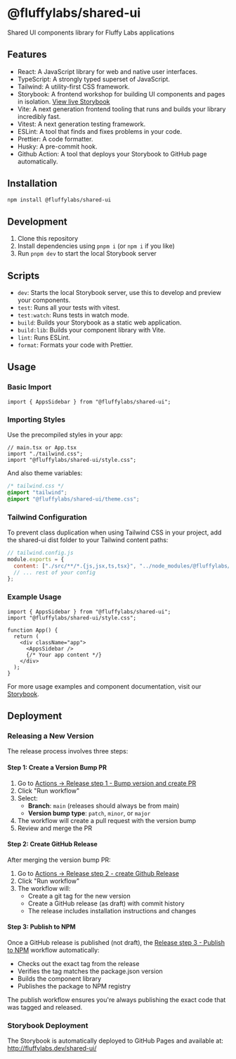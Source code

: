 # @fluffylabs/shared-ui

Shared UI components library for Fluffy Labs applications

## Features

- React: A JavaScript library for web and native user interfaces.
- TypeScript: A strongly typed superset of JavaScript.
- Tailwind: A utility-first CSS framework.
- Storybook: A frontend workshop for building UI components and pages in isolation. [View live Storybook](http://fluffylabs.dev/shared-ui/)
- Vite: A next generation frontend tooling that runs and builds your library incredibly fast.
- Vitest: A next generation testing framework.
- ESLint: A tool that finds and fixes problems in your code.
- Prettier: A code formatter.
- Husky: A pre-commit hook.
- Github Action: A tool that deploys your Storybook to GitHub page automatically.

## Installation

```bash
npm install @fluffylabs/shared-ui
```

## Development

1. Clone this repository
2. Install dependencies using `pnpm i` (or `npm i` if you like)
3. Run `pnpm dev` to start the local Storybook server

## Scripts

- `dev`: Starts the local Storybook server, use this to develop and preview your components.
- `test`: Runs all your tests with vitest.
- `test:watch`: Runs tests in watch mode.
- `build`: Builds your Storybook as a static web application.
- `build:lib`: Builds your component library with Vite.
- `lint`: Runs ESLint.
- `format`: Formats your code with Prettier.

## Usage

### Basic Import

```tsx
import { AppsSidebar } from "@fluffylabs/shared-ui";
```

### Importing Styles

Use the precompiled styles in your app:

```tsx
// main.tsx or App.tsx
import "./tailwind.css";
import "@fluffylabs/shared-ui/style.css";
```

And also theme variables:

```css
/* tailwind.css */
@import "tailwind";
@import "@fluffylabs/shared-ui/theme.css";
```

### Tailwind Configuration

To prevent class duplication when using Tailwind CSS in your project, add the shared-ui dist folder to your Tailwind content paths:

```js
// tailwind.config.js
module.exports = {
  content: ["./src/**/*.{js,jsx,ts,tsx}", "../node_modules/@fluffylabs/shared-ui/dist/**/*.js"],
  // ... rest of your config
};
```

### Example Usage

```tsx
import { AppsSidebar } from "@fluffylabs/shared-ui";
import "@fluffylabs/shared-ui/style.css";

function App() {
  return (
    <div className="app">
      <AppsSidebar />
      {/* Your app content */}
    </div>
  );
}
```

For more usage examples and component documentation, visit our [Storybook](http://fluffylabs.dev/shared-ui/).

## Deployment

### Releasing a New Version

The release process involves three steps:

#### Step 1: Create a Version Bump PR

1. Go to [Actions → Release step 1 - Bump version and create PR](../../actions/workflows/shared-ui-bump-version-and-create-pr.yml)
2. Click "Run workflow"
3. Select:
   - **Branch**: `main` (releases should always be from main)
   - **Version bump type**: `patch`, `minor`, or `major`
4. The workflow will create a pull request with the version bump
5. Review and merge the PR

#### Step 2: Create GitHub Release

After merging the version bump PR:

1. Go to [Actions → Release step 2 - create Github Release](../../actions/workflows/shared-ui-create-release.yml)
2. Click "Run workflow"
3. The workflow will:
   - Create a git tag for the new version
   - Create a GitHub release (as draft) with commit history
   - The release includes installation instructions and changes

#### Step 3: Publish to NPM

Once a GitHub release is published (not draft), the [Release step 3 - Publish to NPM](.github/workflows/shared-ui-npm-publish.yml) workflow automatically:

- Checks out the exact tag from the release
- Verifies the tag matches the package.json version
- Builds the component library
- Publishes the package to NPM registry

The publish workflow ensures you're always publishing the exact code that was tagged and released.

### Storybook Deployment

The Storybook is automatically deployed to GitHub Pages and available at:
http://fluffylabs.dev/shared-ui/
